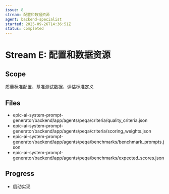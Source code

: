 ```yaml
---
issue: 8
stream: 配置和数据资源
agent: backend-specialist
started: 2025-09-26T14:36:51Z
status: completed
---
```


# Stream E: 配置和数据资源

## Scope
质量标准配置、基准测试数据、评估标准定义

## Files
- epic-ai-system-prompt-generator/backend/app/agents/peqa/criteria/quality_criteria.json
- epic-ai-system-prompt-generator/backend/app/agents/peqa/criteria/scoring_weights.json
- epic-ai-system-prompt-generator/backend/app/agents/peqa/benchmarks/benchmark_prompts.json
- epic-ai-system-prompt-generator/backend/app/agents/peqa/benchmarks/expected_scores.json

## Progress
- 启动实现